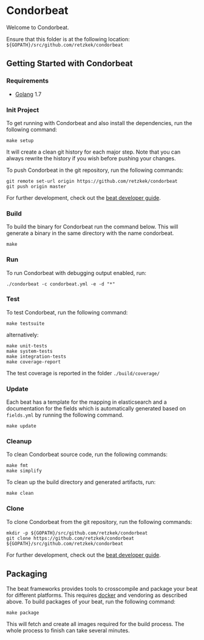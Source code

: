 # Condorbeat

Welcome to Condorbeat.

Ensure that this folder is at the following location:
`${GOPATH}/src/github.com/retzkek/condorbeat`

## Getting Started with Condorbeat

### Requirements

* [Golang](https://golang.org/dl/) 1.7

### Init Project
To get running with Condorbeat and also install the
dependencies, run the following command:

```
make setup
```

It will create a clean git history for each major step. Note that you can always rewrite the history if you wish before pushing your changes.

To push Condorbeat in the git repository, run the following commands:

```
git remote set-url origin https://github.com/retzkek/condorbeat
git push origin master
```

For further development, check out the [beat developer guide](https://www.elastic.co/guide/en/beats/libbeat/current/new-beat.html).

### Build

To build the binary for Condorbeat run the command below. This will generate a binary
in the same directory with the name condorbeat.

```
make
```


### Run

To run Condorbeat with debugging output enabled, run:

```
./condorbeat -c condorbeat.yml -e -d "*"
```


### Test

To test Condorbeat, run the following command:

```
make testsuite
```

alternatively:
```
make unit-tests
make system-tests
make integration-tests
make coverage-report
```

The test coverage is reported in the folder `./build/coverage/`

### Update

Each beat has a template for the mapping in elasticsearch and a documentation for the fields
which is automatically generated based on `fields.yml` by running the following command.

```
make update
```


### Cleanup

To clean  Condorbeat source code, run the following commands:

```
make fmt
make simplify
```

To clean up the build directory and generated artifacts, run:

```
make clean
```


### Clone

To clone Condorbeat from the git repository, run the following commands:

```
mkdir -p ${GOPATH}/src/github.com/retzkek/condorbeat
git clone https://github.com/retzkek/condorbeat ${GOPATH}/src/github.com/retzkek/condorbeat
```


For further development, check out the [beat developer guide](https://www.elastic.co/guide/en/beats/libbeat/current/new-beat.html).


## Packaging

The beat frameworks provides tools to crosscompile and package your beat for different platforms. This requires [docker](https://www.docker.com/) and vendoring as described above. To build packages of your beat, run the following command:

```
make package
```

This will fetch and create all images required for the build process. The whole process to finish can take several minutes.
